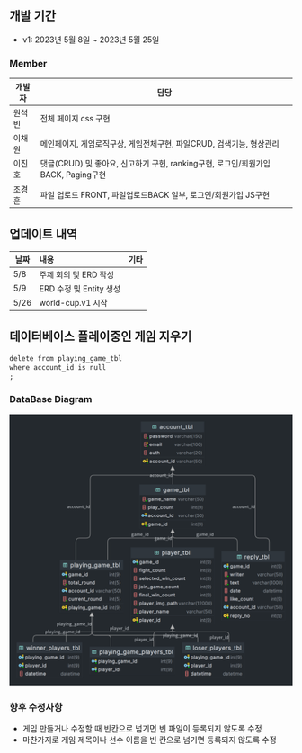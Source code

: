 
## 개발 기간

* v1: 2023년 5월 8일 ~ 2023년 5월 25일

### Member

| 개발자 | 담당          |
|-----|-------------|
| 원석빈 | 전체 페이지 css 구현  |
| 이채원 | 메인페이지, 게임로직구상, 게임전체구현, 파일CRUD, 검색기능, 형상관리    | 
| 이진호 | 댓글(CRUD) 및 좋아요, 신고하기 구현, ranking구현, 로그인/회원가입 BACK, Paging구현 |
| 조경훈 | 파일 업로드 FRONT, 파일업로드BACK 일부, 로그인/회원가입 JS구현     |



## 업데이트 내역

| 날짜  | 내용                 | 기타 |
|-----|:-------------------|:---|
| 5/8 | 주제 회의 및 ERD 작성     |    |
| 5/9 | ERD 수정 및 Entity 생성 |   |
| 5/26 | world-cup.v1 시작  |   |

## 데이터베이스 플레이중인 게임 지우기

```
delete from playing_game_tbl
where account_id is null
;
```


### DataBase Diagram
<img src="./diagram/new ERD.png">

### 향후 수정사항
- 게임 만들거나 수정할 때 빈칸으로 넘기면 빈 파일이 등록되지 않도록 수정
- 마찬가지로 게임 제목이나 선수 이름을 빈 칸으로 넘기면 등록되지 않도록 수정